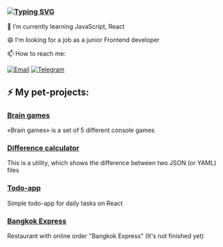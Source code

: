 ### [![Typing SVG](https://readme-typing-svg.herokuapp.com?lines=Hi+there+%F0%9F%91%8B+I'm+Rafael)](https://git.io/typing-svg)

🌱 I’m currently learning JavaScript, React

😄 I'm looking for a job as a junior Frontend developer

📫 How to reach me:

[![Email](https://img.shields.io/badge/Gmail-8B4513?&style=for-the-badge&labelColor=8B4513)](mailto:rafagabidulin@gmail.com)
[![Telegram](https://img.shields.io/badge/Telegram-2CA5E0?style=for-the-badge&logo=telegram&logoColor=white)](https://t.me/rafagabidulin)

## ⚡ My pet-projects:
### [Brain games](https://github.com/rafagabidulin/frontend-project-lvl1)
«Brain games» is a set of 5 different console games

### [Difference calculator](https://github.com/rafagabidulin/frontend-project-lvl2)
 This is a utility, which shows the difference between two JSON (or YAML) files
 
### [Todo-app](https://github.com/rafagabidulin/react-todo-app)
Simple todo-app for daily tasks on React

### [Bangkok Express](https://github.com/rafagabidulin/jsbasic-20210921-5_rafagabidulin/tree/master/6-module/2-task)
Restaurant with online order "Bangkok Express" (It's not finished yet)
